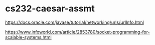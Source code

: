 # cs232-caesar-assmt

https://docs.oracle.com/javase/tutorial/networking/urls/urlInfo.html

https://www.infoworld.com/article/2853780/socket-programming-for-scalable-systems.html